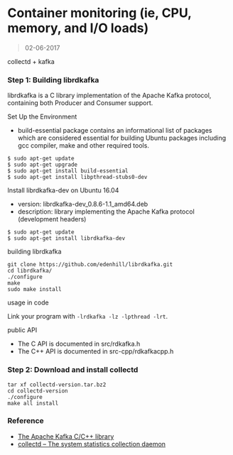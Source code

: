 Container monitoring (ie, CPU, memory, and I/O loads)
=========
>02-06-2017

collectd + kafka

### Step 1: Building librdkafka
librdkafka is a C library implementation of the Apache Kafka protocol, containing both Producer and Consumer support. 

Set Up the Environment
* build-essential package contains an informational list of packages which are considered essential for building Ubuntu packages including gcc compiler, make and other required tools.

```
$ sudo apt-get update
$ sudo apt-get upgrade
$ sudo apt-get install build-essential
$ sudo apt-get install libpthread-stubs0-dev
```

Install librdkafka-dev on Ubuntu 16.04
* version: librdkafka-dev_0.8.6-1.1_amd64.deb
* description:	library implementing the Apache Kafka protocol (development headers)

```
$ sudo apt-get update
$ sudo apt-get install librdkafka-dev
```

building librdkafka

```
git clone https://github.com/edenhill/librdkafka.git
cd librdkafka/
./configure
make
sudo make install
```
usage in code

Link your program with ```-lrdkafka -lz -lpthread -lrt```.

public API

* The C API is documented in src/rdkafka.h
* The C++ API is documented in src-cpp/rdkafkacpp.h


### Step 2: Download and install collectd

```
tar xf collectd-version.tar.bz2
cd collectd-version
./configure
make all install
```



### Reference

* [The Apache Kafka C/C++ library](https://github.com/edenhill/librdkafka)
* [collectd – The system statistics collection daemon](https://collectd.org/)
